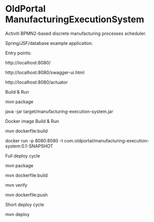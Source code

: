 # OldPortal ManufacturingExecutionSystem

Activiti BPMN2-based discrete manufacturing processes scheduler.

Spring/JSF/database example application. 


Entry points:

http://localhost:8080/

http://localhost:8080/swagger-ui.html

http://localhost:8080/actuator


Build & Run

mvn package

java -jar target/manufacturing-execution-system.jar


Docker image Build & Run

mvn dockerfile:build

docker run -p 8080:8080 -t com.oldportal/manufacturing-execution-system:0.1-SNAPSHOT


Full deploy cycle

mvn package

mvn dockerfile:build

mvn verify

mvn dockerfile:push


Short deploy cycle

mvn deploy

